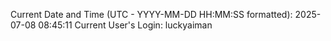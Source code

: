 Current Date and Time (UTC - YYYY-MM-DD HH:MM:SS formatted): 2025-07-08 08:45:11
Current User's Login: luckyaiman
